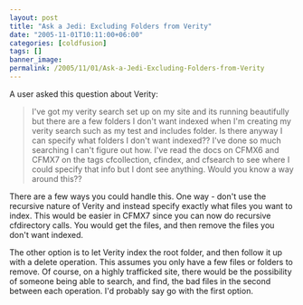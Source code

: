 ```yaml
---
layout: post
title: "Ask a Jedi: Excluding Folders from Verity"
date: "2005-11-01T10:11:00+06:00"
categories: [coldfusion]
tags: []
banner_image: 
permalink: /2005/11/01/Ask-a-Jedi-Excluding-Folders-from-Verity
---
```


A user asked this question about Verity:

<blockquote>
I've got my verity search set up on my site and its running beautifully but there are a few folders I don't want indexed when I'm creating my verity search such as my test and includes folder. Is there anyway I can specify what folders I don't want indexed?? I've done so much searching I can't figure out how. I've read the docs on CFMX6 and CFMX7 on the tags cfcollection, cfindex, and cfsearch to see where I could specify that info but I dont see anything. Would you know a way around this??
</blockquote>

There are a few ways you could handle this. One way - don't use the recursive nature of Verity and instead specify exactly what files you want to index. This would be easier in CFMX7 since you can now do recursive cfdirectory calls. You would get the files, and then remove the files you don't want indexed.

The other option is to let Verity index the root folder, and then follow it up with a delete operation. This assumes you only have a few files or folders to remove. Of course, on a highly trafficked site, there would be the possibility of someone being able to search, and find, the bad files in the second between each operation. I'd probably say go with the first option.